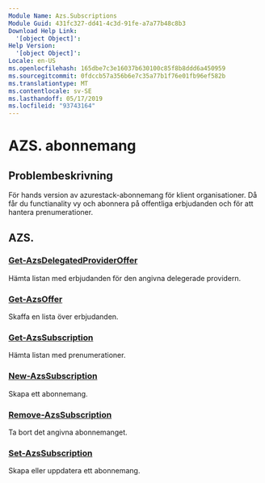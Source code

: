 ```yaml
---
Module Name: Azs.Subscriptions
Module Guid: 431fc327-dd41-4c3d-91fe-a7a77b48c8b3
Download Help Link:
  '[object Object]': 
Help Version:
  '[object Object]': 
Locale: en-US
ms.openlocfilehash: 165dbe7c3e16037b630100c85f8b8ddd6a450959
ms.sourcegitcommit: 0fdccb57a356b6e7c35a77b1f76e01fb96ef582b
ms.translationtype: MT
ms.contentlocale: sv-SE
ms.lasthandoff: 05/17/2019
ms.locfileid: "93743164"
---
```

# AZS. abonnemang
## Problembeskrivning
För hands version av azurestack-abonnemang för klient organisationer. Då får du functianality vy och abonnera på offentliga erbjudanden och för att hantera prenumerationer.

## AZS.
### [Get-AzsDelegatedProviderOffer](Get-AzsDelegatedProviderOffer.md)
Hämta listan med erbjudanden för den angivna delegerade providern.

### [Get-AzsOffer](Get-AzsOffer.md)
Skaffa en lista över erbjudanden.

### [Get-AzsSubscription](Get-AzsSubscription.md)
Hämta listan med prenumerationer.

### [New-AzsSubscription](New-AzsSubscription.md)
Skapa ett abonnemang.

### [Remove-AzsSubscription](Remove-AzsSubscription.md)
Ta bort det angivna abonnemanget.

### [Set-AzsSubscription](Set-AzsSubscription.md)
Skapa eller uppdatera ett abonnemang.

